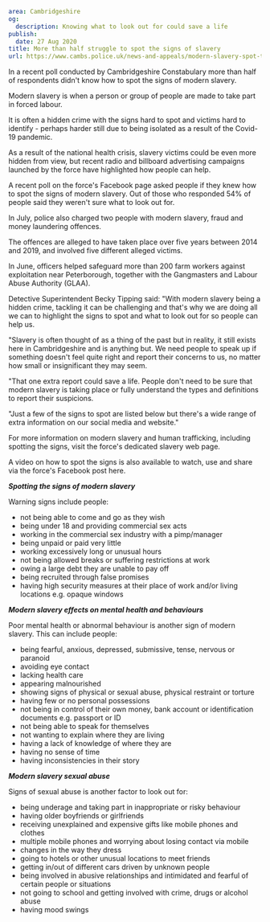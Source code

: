 ```yaml
area: Cambridgeshire
og:
  description: Knowing what to look out for could save a life
publish:
  date: 27 Aug 2020
title: More than half struggle to spot the signs of slavery
url: https://www.cambs.police.uk/news-and-appeals/modern-slavery-spot-the-signs-cambridgeshire
```

In a recent poll conducted by Cambridgeshire Constabulary more than half of respondents didn't know how to spot the signs of modern slavery.

Modern slavery is when a person or group of people are made to take part in forced labour.

It is often a hidden crime with the signs hard to spot and victims hard to identify - perhaps harder still due to being isolated as a result of the Covid-19 pandemic.

As a result of the national health crisis, slavery victims could be even more hidden from view, but recent radio and billboard advertising campaigns launched by the force have highlighted how people can help.

A recent poll on the force's Facebook page asked people if they knew how to spot the signs of modern slavery. Out of those who responded 54% of people said they weren't sure what to look out for.

In July, police also charged two people with modern slavery, fraud and money laundering offences.

The offences are alleged to have taken place over five years between 2014 and 2019, and involved five different alleged victims.

In June, officers helped safeguard more than 200 farm workers against exploitation near Peterborough, together with the Gangmasters and Labour Abuse Authority (GLAA).

Detective Superintendent Becky Tipping said: "With modern slavery being a hidden crime, tackling it can be challenging and that's why we are doing all we can to highlight the signs to spot and what to look out for so people can help us.

"Slavery is often thought of as a thing of the past but in reality, it still exists here in Cambridgeshire and is anything but. We need people to speak up if something doesn't feel quite right and report their concerns to us, no matter how small or insignificant they may seem.

"That one extra report could save a life. People don't need to be sure that modern slavery is taking place or fully understand the types and definitions to report their suspicions.

"Just a few of the signs to spot are listed below but there's a wide range of extra information on our social media and website."

For more information on modern slavery and human trafficking, including spotting the signs, visit the force's dedicated slavery web page.

A video on how to spot the signs is also available to watch, use and share via the force's Facebook post here.

**_Spotting the signs of modern slavery_**

Warning signs include people:

 * not being able to come and go as they wish
 * being under 18 and providing commercial sex acts
 * working in the commercial sex industry with a pimp/manager
 * being unpaid or paid very little
 * working excessively long or unusual hours
 * not being allowed breaks or suffering restrictions at work
 * owing a large debt they are unable to pay off
 * being recruited through false promises
 * having high security measures at their place of work and/or living locations e.g. opaque windows

**_Modern slavery effects on mental health and behaviours_**

Poor mental health or abnormal behaviour is another sign of modern slavery. This can include people:

 * being fearful, anxious, depressed, submissive, tense, nervous or paranoid
 * avoiding eye contact
 * lacking health care
 * appearing malnourished
 * showing signs of physical or sexual abuse, physical restraint or torture
 * having few or no personal possessions
 * not being in control of their own money, bank account or identification documents e.g. passport or ID
 * not being able to speak for themselves
 * not wanting to explain where they are living
 * having a lack of knowledge of where they are
 * having no sense of time
 * having inconsistencies in their story

**_Modern slavery sexual abuse_**

Signs of sexual abuse is another factor to look out for:

 * being underage and taking part in inappropriate or risky behaviour
 * having older boyfriends or girlfriends
 * receiving unexplained and expensive gifts like mobile phones and clothes
 * multiple mobile phones and worrying about losing contact via mobile
 * changes in the way they dress
 * going to hotels or other unusual locations to meet friends
 * getting in/out of different cars driven by unknown people
 * being involved in abusive relationships and intimidated and fearful of certain people or situations
 * not going to school and getting involved with crime, drugs or alcohol abuse
 * having mood swings
